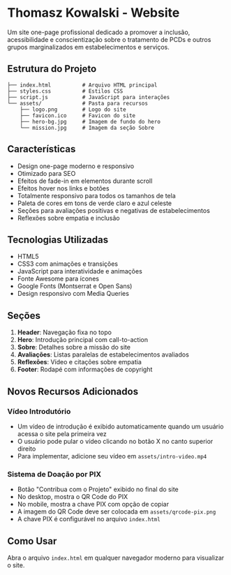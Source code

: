# Thomasz Kowalski - Website

Um site one-page profissional dedicado a promover a inclusão, acessibilidade e conscientização sobre o tratamento de PCDs e outros grupos marginalizados em estabelecimentos e serviços.

## Estrutura do Projeto

```
├── index.html          # Arquivo HTML principal
├── styles.css          # Estilos CSS
├── script.js           # JavaScript para interações
└── assets/             # Pasta para recursos
    ├── logo.png        # Logo do site
    ├── favicon.ico     # Favicon do site
    ├── hero-bg.jpg     # Imagem de fundo do hero
    └── mission.jpg     # Imagem da seção Sobre
```

## Características

- Design one-page moderno e responsivo
- Otimizado para SEO
- Efeitos de fade-in em elementos durante scroll
- Efeitos hover nos links e botões
- Totalmente responsivo para todos os tamanhos de tela
- Paleta de cores em tons de verde claro e azul celeste
- Seções para avaliações positivas e negativas de estabelecimentos
- Reflexões sobre empatia e inclusão

## Tecnologias Utilizadas

- HTML5
- CSS3 com animações e transições
- JavaScript para interatividade e animações
- Fonte Awesome para ícones
- Google Fonts (Montserrat e Open Sans)
- Design responsivo com Media Queries

## Seções

1. **Header**: Navegação fixa no topo
2. **Hero**: Introdução principal com call-to-action
3. **Sobre**: Detalhes sobre a missão do site
4. **Avaliações**: Listas paralelas de estabelecimentos avaliados
5. **Reflexões**: Vídeo e citações sobre empatia
6. **Footer**: Rodapé com informações de copyright

## Novos Recursos Adicionados

### Vídeo Introdutório

- Um vídeo de introdução é exibido automaticamente quando um usuário acessa o site pela primeira vez
- O usuário pode pular o vídeo clicando no botão X no canto superior direito
- Para implementar, adicione seu vídeo em `assets/intro-video.mp4`

### Sistema de Doação por PIX

- Botão "Contribua com o Projeto" exibido no final do site
- No desktop, mostra o QR Code do PIX
- No mobile, mostra a chave PIX com opção de copiar
- A imagem do QR Code deve ser colocada em `assets/qrcode-pix.png`
- A chave PIX é configurável no arquivo `index.html`

## Como Usar

Abra o arquivo `index.html` em qualquer navegador moderno para visualizar o site.
